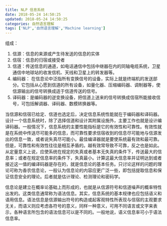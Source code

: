 ```yaml
---
title: NLP 信息系统
date: 2018-05-24 14:50:25
updated: 2018-05-24 14:50:25
categories: 自然语言理解
tags: ['NLP','自然语言理解','Machine learning']
---
```


组成：
1. 信源：信息的来源或产生待发送的信息的实体
2. 信宿：信息的归宿或接受者
3. 信道：传送信息的通道，如电话通信中包括中继器在内的同轴电缆系统，卫星通信中地球站的收发信机、天线和卫星上的转发器等。
4. 编码器： 在信息论中泛指所有变换信号的设备，实际上就是终端机的发送部分。它包括从心愿到信道的所有设备，如量化器、压缩编码器、调制器等，使信源输出的信号转换成适于信道传送的信号。
5. 译码器：是编码器的逆变换设备，把信道上送来的信号转换成信宿所能接收信号，可包括解调器、译码器、数模转换器等。

当信源和信宿已给定、信道也选定后，决定信息系统性能就在于编码器和译码器。设计一个信息系统时，除了选择信道和设计其附属设施外，主要工作也就是设计编译码器。一般情况下，信息系统的主要性能指标是它的有效性和可靠性。有效性就是在系统中传送尽可能多的信息，而可靠性要求信宿收到的信息尽可能地与信源发出的信息一致，或者说失真尽可能小。最佳编译器就是要使系统最有效和最可靠。但是，可靠性和有效性往往是相互矛盾的。越有效常导致不可靠，反之也是如此。从定量意义上说，应使系统在规定的失真或者基本无失真的条件下，传送最大的信息率；或者在规定信息率的条件下，失真最小。计算这最大信息率并证明达到或者接近这一值的编译码器是存在的，就是信息论的基本任务。只讨论这样的问题的理论可称为香农信息论，一般认为信息论的内容应更广泛一些，即包括提取信息和保证信息安全的理论。后者就是估计理论、检测理论和密码学。

信息论是建立在概率论基础上而形成的，也就是从信源符号和信道噪声的概率特性出发的。这类信息通常称为语法信息。其实，信息系统的基本规律也应包括语义和语用信息。语法信息是信源输出符号的构造或起客观特性所表现与信宿的主观要求无关，而语义则应考虑各符号的意义，同样一种意义，可用不同语言或文字来表示，各种语言所包含的语法信息可以是不同的。一般地说，语义信息率可小于语法信息率。
